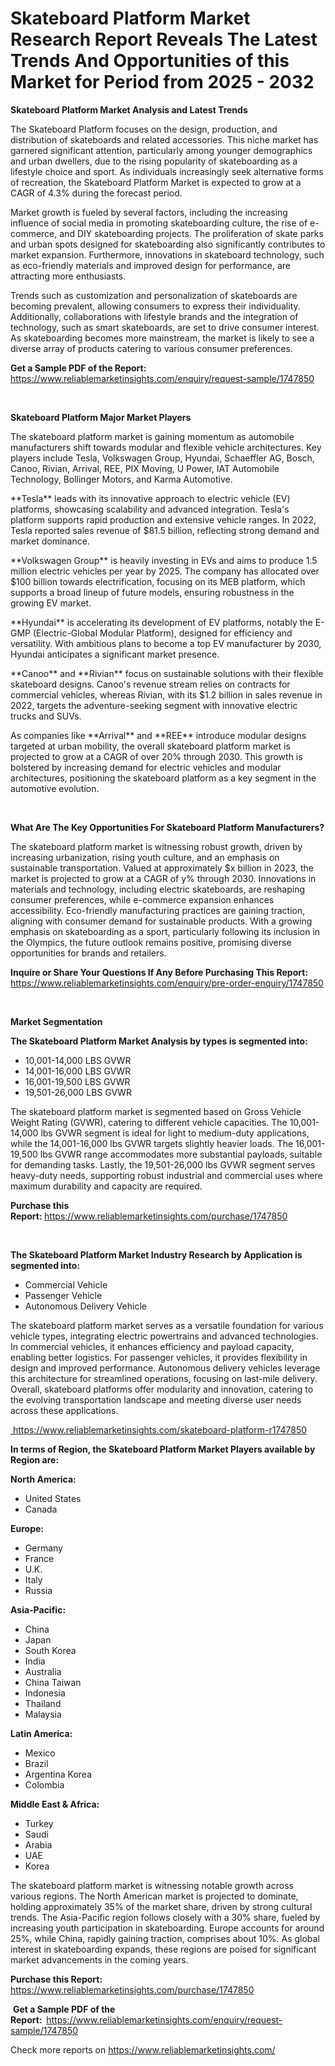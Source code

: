 <p><h1>Skateboard Platform Market Research Report Reveals The Latest Trends And Opportunities of this Market for Period from 2025 - 2032</h1></p><p><strong>Skateboard Platform Market Analysis and Latest Trends</strong></p>
<p><p>The Skateboard Platform focuses on the design, production, and distribution of skateboards and related accessories. This niche market has garnered significant attention, particularly among younger demographics and urban dwellers, due to the rising popularity of skateboarding as a lifestyle choice and sport. As individuals increasingly seek alternative forms of recreation, the Skateboard Platform Market is expected to grow at a CAGR of 4.3% during the forecast period.</p><p>Market growth is fueled by several factors, including the increasing influence of social media in promoting skateboarding culture, the rise of e-commerce, and DIY skateboarding projects. The proliferation of skate parks and urban spots designed for skateboarding also significantly contributes to market expansion. Furthermore, innovations in skateboard technology, such as eco-friendly materials and improved design for performance, are attracting more enthusiasts. </p><p>Trends such as customization and personalization of skateboards are becoming prevalent, allowing consumers to express their individuality. Additionally, collaborations with lifestyle brands and the integration of technology, such as smart skateboards, are set to drive consumer interest. As skateboarding becomes more mainstream, the market is likely to see a diverse array of products catering to various consumer preferences.</p></p>
<p><strong>Get a Sample PDF of the Report:&nbsp;</strong> <a href="https://www.reliablemarketinsights.com/enquiry/request-sample/1747850?utm_campaign=2197&utm_medium=2&utm_source=Github&utm_content=ia&utm_term=30032025&utm_id=skateboard-platform">https://www.reliablemarketinsights.com/enquiry/request-sample/1747850</a></p>
<p>&nbsp;</p>
<p><strong>Skateboard Platform Major Market Players</strong></p>
<p><p>The skateboard platform market is gaining momentum as automobile manufacturers shift towards modular and flexible vehicle architectures. Key players include Tesla, Volkswagen Group, Hyundai, Schaeffler AG, Bosch, Canoo, Rivian, Arrival, REE, PIX Moving, U Power, IAT Automobile Technology, Bollinger Motors, and Karma Automotive.</p><p>**Tesla** leads with its innovative approach to electric vehicle (EV) platforms, showcasing scalability and advanced integration. Tesla's platform supports rapid production and extensive vehicle ranges. In 2022, Tesla reported sales revenue of $81.5 billion, reflecting strong demand and market dominance.</p><p>**Volkswagen Group** is heavily investing in EVs and aims to produce 1.5 million electric vehicles per year by 2025. The company has allocated over $100 billion towards electrification, focusing on its MEB platform, which supports a broad lineup of future models, ensuring robustness in the growing EV market.</p><p>**Hyundai** is accelerating its development of EV platforms, notably the E-GMP (Electric-Global Modular Platform), designed for efficiency and versatility. With ambitious plans to become a top EV manufacturer by 2030, Hyundai anticipates a significant market presence.</p><p>**Canoo** and **Rivian** focus on sustainable solutions with their flexible skateboard designs. Canoo's revenue stream relies on contracts for commercial vehicles, whereas Rivian, with its $1.2 billion in sales revenue in 2022, targets the adventure-seeking segment with innovative electric trucks and SUVs.</p><p>As companies like **Arrival** and **REE** introduce modular designs targeted at urban mobility, the overall skateboard platform market is projected to grow at a CAGR of over 20% through 2030. This growth is bolstered by increasing demand for electric vehicles and modular architectures, positioning the skateboard platform as a key segment in the automotive evolution.</p></p>
<p>&nbsp;</p>
<p><strong>What Are The Key Opportunities For Skateboard Platform Manufacturers?</strong></p>
<p><p>The skateboard platform market is witnessing robust growth, driven by increasing urbanization, rising youth culture, and an emphasis on sustainable transportation. Valued at approximately $x billion in 2023, the market is projected to grow at a CAGR of y% through 2030. Innovations in materials and technology, including electric skateboards, are reshaping consumer preferences, while e-commerce expansion enhances accessibility. Eco-friendly manufacturing practices are gaining traction, aligning with consumer demand for sustainable products. With a growing emphasis on skateboarding as a sport, particularly following its inclusion in the Olympics, the future outlook remains positive, promising diverse opportunities for brands and retailers.</p></p>
<p><strong>Inquire or Share Your Questions If Any Before Purchasing This Report:</strong> <a href="https://www.reliablemarketinsights.com/enquiry/pre-order-enquiry/1747850?utm_campaign=2197&utm_medium=2&utm_source=Github&utm_content=ia&utm_term=30032025&utm_id=skateboard-platform">https://www.reliablemarketinsights.com/enquiry/pre-order-enquiry/1747850</a></p>
<p>&nbsp;</p>
<p><strong>Market Segmentation</strong></p>
<p><strong>The Skateboard Platform Market Analysis by types is segmented into:</strong></p>
<p><ul><li>10,001-14,000 LBS GVWR</li><li>14,001-16,000 LBS GVWR</li><li>16,001-19,500 LBS GVWR</li><li>19,501-26,000 LBS GVWR</li></ul></p>
<p><p>The skateboard platform market is segmented based on Gross Vehicle Weight Rating (GVWR), catering to different vehicle capacities. The 10,001-14,000 lbs GVWR segment is ideal for light to medium-duty applications, while the 14,001-16,000 lbs GVWR targets slightly heavier loads. The 16,001-19,500 lbs GVWR range accommodates more substantial payloads, suitable for demanding tasks. Lastly, the 19,501-26,000 lbs GVWR segment serves heavy-duty needs, supporting robust industrial and commercial uses where maximum durability and capacity are required.</p></p>
<p><strong>Purchase this Report:&nbsp;</strong><a href="https://www.reliablemarketinsights.com/purchase/1747850?utm_campaign=2197&utm_medium=2&utm_source=Github&utm_content=ia&utm_term=30032025&utm_id=skateboard-platform">https://www.reliablemarketinsights.com/purchase/1747850</a></p>
<p>&nbsp;</p>
<p><strong>The Skateboard Platform Market Industry Research by Application is segmented into:</strong></p>
<p><ul><li>Commercial Vehicle</li><li>Passenger Vehicle</li><li>Autonomous Delivery Vehicle</li></ul></p>
<p><p>The skateboard platform market serves as a versatile foundation for various vehicle types, integrating electric powertrains and advanced technologies. In commercial vehicles, it enhances efficiency and payload capacity, enabling better logistics. For passenger vehicles, it provides flexibility in design and improved performance. Autonomous delivery vehicles leverage this architecture for streamlined operations, focusing on last-mile delivery. Overall, skateboard platforms offer modularity and innovation, catering to the evolving transportation landscape and meeting diverse user needs across these applications.</p></p>
<p><a href="https://www.reliablemarketinsights.com/skateboard-platform-r1747850?utm_campaign=2197&utm_medium=2&utm_source=Github&utm_content=ia&utm_term=30032025&utm_id=skateboard-platform">&nbsp;https://www.reliablemarketinsights.com/skateboard-platform-r1747850</a></p>
<p><strong>In terms of Region, the Skateboard Platform Market Players available by Region are:</strong></p>
<p>
    <p> <strong> North America: </strong>
        <ul>
            <li>United States</li>
            <li>Canada</li>
        </ul>
        </p> 
    <p> <strong> Europe: </strong>
        <ul>
            <li>Germany</li>
            <li>France</li>
            <li>U.K.</li>
            <li>Italy</li>
            <li>Russia</li>
        </ul>
        </p> 
    <p> <strong> Asia-Pacific: </strong>
        <ul>
            <li>China</li>
            <li>Japan</li>
            <li>South Korea</li>
            <li>India</li>
            <li>Australia</li>
            <li>China Taiwan</li>
            <li>Indonesia</li>
            <li>Thailand</li>
            <li>Malaysia</li>
        </ul>
        </p> 
    <p> <strong> Latin America: </strong>
        <ul>
            <li>Mexico</li>
            <li>Brazil</li>
            <li>Argentina Korea</li>
            <li>Colombia</li>
        </ul>
        </p> 
    <p> <strong> Middle East & Africa: </strong>
        <ul>
            <li>Turkey</li>
            <li>Saudi</li>
            <li>Arabia</li>
            <li>UAE</li>
            <li>Korea</li>
        </ul>
    </p>
    </p>
<p><p>The skateboard platform market is witnessing notable growth across various regions. The North American market is projected to dominate, holding approximately 35% of the market share, driven by strong cultural trends. The Asia-Pacific region follows closely with a 30% share, fueled by increasing youth participation in skateboarding. Europe accounts for around 25%, while China, rapidly gaining traction, comprises about 10%. As global interest in skateboarding expands, these regions are poised for significant market advancements in the coming years.</p></p>
<p><strong>Purchase this Report: </strong><a href="https://www.reliablemarketinsights.com/purchase/1747850?utm_campaign=2197&utm_medium=2&utm_source=Github&utm_content=ia&utm_term=30032025&utm_id=skateboard-platform">https://www.reliablemarketinsights.com/purchase/1747850</a></p>
<p>&nbsp;<strong>Get a Sample PDF of the Report:&nbsp;&nbsp;</strong><a href="https://www.reliablemarketinsights.com/enquiry/request-sample/1747850?utm_campaign=2197&utm_medium=2&utm_source=Github&utm_content=ia&utm_term=30032025&utm_id=skateboard-platform">https://www.reliablemarketinsights.com/enquiry/request-sample/1747850</a></p>
<p><strong></strong></p>
<p>Check more reports on <a href="https://www.reliablemarketinsights.com/?utm_campaign=2197&utm_medium=2&utm_source=Github&utm_content=ia&utm_term=30032025&utm_id=skateboard-platform">https://www.reliablemarketinsights.com/</a></p>